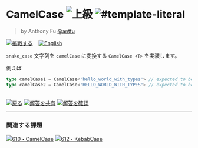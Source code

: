 <!--info-header-start--><h1>CamelCase <img src="https://img.shields.io/badge/-%E4%B8%8A%E7%B4%9A-de3d37" alt="上級"/> <img src="https://img.shields.io/badge/-%23template--literal-999" alt="#template-literal"/></h1><blockquote><p>by Anthony Fu <a href="https://github.com/antfu" target="_blank">@antfu</a></p></blockquote><p><a href="https://tsch.js.org/114/play/ja" target="_blank"><img src="https://img.shields.io/badge/-%E6%8C%91%E6%88%A6%E3%81%99%E3%82%8B-3178c6?logo=typescript&logoColor=white" alt="挑戦する"/></a> &nbsp;&nbsp;&nbsp;<a href="./README.md" target="_blank"><img src="https://img.shields.io/badge/-English-gray" alt="English"/></a> </p><!--info-header-end-->

`snake_case` 文字列を `camelCase` に変換する `CamelCase <T>` を実装します。

例えば

```ts
type camelCase1 = CamelCase<'hello_world_with_types'> // expected to be 'helloWorldWithTypes'
type camelCase2 = CamelCase<'HELLO_WORLD_WITH_TYPES'> // expected to be same as previous one
```


<!--info-footer-start--><br><a href="../../README.ja.md" target="_blank"><img src="https://img.shields.io/badge/-%E6%88%BB%E3%82%8B-grey" alt="戻る"/></a> <a href="https://tsch.js.org/114/answer/ja" target="_blank"><img src="https://img.shields.io/badge/-%E8%A7%A3%E7%AD%94%E3%82%92%E5%85%B1%E6%9C%89-teal" alt="解答を共有"/></a> <a href="https://tsch.js.org/114/solutions" target="_blank"><img src="https://img.shields.io/badge/-%E8%A7%A3%E7%AD%94%E3%82%92%E7%A2%BA%E8%AA%8D-de5a77?logo=awesome-lists&logoColor=white" alt="解答を確認"/></a> <hr><h3>関連する課題</h3><a href="https://github.com/type-challenges/type-challenges/blob/master/questions/610-medium-camelcase/README.md" target="_blank"><img src="https://img.shields.io/badge/-610%E3%83%BBCamelCase-d9901a" alt="610・CamelCase"/></a>  <a href="https://github.com/type-challenges/type-challenges/blob/master/questions/612-medium-kebabcase/README.md" target="_blank"><img src="https://img.shields.io/badge/-612%E3%83%BBKebabCase-d9901a" alt="612・KebabCase"/></a> <!--info-footer-end-->
